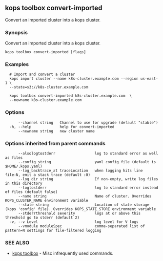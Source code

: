 
<!--- This file is automatically generated by make gen-cli-docs; changes should be made in the go CLI command code (under cmd/kops) -->

## kops toolbox convert-imported

Convert an imported cluster into a kops cluster.

### Synopsis

Convert an imported cluster into a kops cluster.

```
kops toolbox convert-imported [flags]
```

### Examples

```
  # Import and convert a cluster
  kops import cluster --name k8s-cluster.example.com --region us-east-1 \
  --state=s3://k8s-cluster.example.com
  
  kops toolbox convert-imported k8s-cluster.example.com  \
  --newname k8s-cluster.example.com
```

### Options

```
      --channel string   Channel to use for upgrade (default "stable")
  -h, --help             help for convert-imported
      --newname string   new cluster name
```

### Options inherited from parent commands

```
      --alsologtostderr                  log to standard error as well as files
      --config string                    yaml config file (default is $HOME/.kops.yaml)
      --log_backtrace_at traceLocation   when logging hits line file:N, emit a stack trace (default :0)
      --log_dir string                   If non-empty, write log files in this directory
      --logtostderr                      log to standard error instead of files (default false)
      --name string                      Name of cluster. Overrides KOPS_CLUSTER_NAME environment variable
      --state string                     Location of state storage (kops 'config' file). Overrides KOPS_STATE_STORE environment variable
      --stderrthreshold severity         logs at or above this threshold go to stderr (default 2)
  -v, --v Level                          log level for V logs
      --vmodule moduleSpec               comma-separated list of pattern=N settings for file-filtered logging
```

### SEE ALSO

* [kops toolbox](kops_toolbox.md)	 - Misc infrequently used commands.

